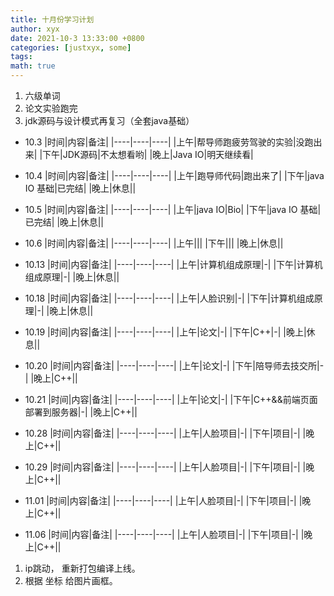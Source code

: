 ```yaml
---
title: 十月份学习计划
author: xyx
date: 2021-10-3 13:33:00 +0800
categories: [justxyx, some]
tags:
math: true
---
```


1. 六级单词
2. 论文实验跑完
3. jdk源码与设计模式再复习（全套java基础）

- 10.3
|时间|内容|备注|
|----|----|----|
|上午|帮导师跑疲劳驾驶的实验|没跑出来|
|下午|JDK源码|不太想看哟|
|晚上|Java IO|明天继续看|

- 10.4
|时间|内容|备注|
|----|----|----|
|上午|跑导师代码|跑出来了|
|下午|java IO 基础|已完结|
|晚上|休息||

- 10.5
|时间|内容|备注|
|----|----|----|
|上午|java IO|Bio|
|下午|java IO 基础|已完结|
|晚上|休息||

- 10.6
|时间|内容|备注|
|----|----|----|
|上午|||
|下午|||
|晚上|休息||

- 10.13
|时间|内容|备注|
|----|----|----|
|上午|计算机组成原理|-|
|下午|计算机组成原理|-|
|晚上|休息||


- 10.18
|时间|内容|备注|
|----|----|----|
|上午|人脸识别|-|
|下午|计算机组成原理|-|
|晚上|休息||

- 10.19
|时间|内容|备注|
|----|----|----|
|上午|论文|-|
|下午|C++|-|
|晚上|休息||

- 10.20
|时间|内容|备注|
|----|----|----|
|上午|论文|-|
|下午|陪导师去技交所|-|
|晚上|C++||


- 10.21
|时间|内容|备注|
|----|----|----|
|上午|论文|-|
|下午|C++&&前端页面部署到服务器|-|
|晚上|C++||


- 10.28
|时间|内容|备注|
|----|----|----|
|上午|人脸项目|-|
|下午|项目|-|
|晚上|C++||

- 10.29
|时间|内容|备注|
|----|----|----|
|上午|人脸项目|-|
|下午|项目|-|
|晚上|C++||


- 11.01
|时间|内容|备注|
|----|----|----|
|上午|人脸项目|-|
|下午|项目|-|
|晚上|C++||

- 11.06
|时间|内容|备注|
|----|----|----|
|上午|人脸项目|-|
|下午|项目|-|
|晚上|C++||

1. ip跳动， 重新打包编译上线。
2. 根据 坐标 给图片画框。